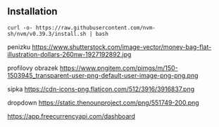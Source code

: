 

## Installation
```
curl -o- https://raw.githubusercontent.com/nvm-sh/nvm/v0.39.3/install.sh | bash
```

penizku
https://www.shutterstock.com/image-vector/money-bag-flat-illustration-dollars-260nw-1927192892.jpg

profilovy obrazek
https://www.pngitem.com/pimgs/m/150-1503945_transparent-user-png-default-user-image-png-png.png

sipka
https://cdn-icons-png.flaticon.com/512/3916/3916837.png

dropdown
https://static.thenounproject.com/png/551749-200.png

https://app.freecurrencyapi.com/dashboard
